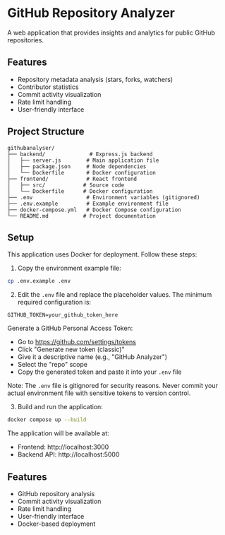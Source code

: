 # GitHub Repository Analyzer

A web application that provides insights and analytics for public GitHub repositories.

## Features

- Repository metadata analysis (stars, forks, watchers)
- Contributor statistics
- Commit activity visualization
- Rate limit handling
- User-friendly interface

## Project Structure

```
githubanalyser/
├── backend/              # Express.js backend
│   ├── server.js        # Main application file
│   ├── package.json     # Node dependencies
│   └── Dockerfile       # Docker configuration
├── frontend/            # React frontend
│   ├── src/            # Source code
│   └── Dockerfile      # Docker configuration
├── .env                 # Environment variables (gitignored)
├── .env.example         # Example environment file
├── docker-compose.yml   # Docker Compose configuration
└── README.md           # Project documentation
```

## Setup

This application uses Docker for deployment. Follow these steps:

1. Copy the environment example file:
```bash
cp .env.example .env
```

2. Edit the `.env` file and replace the placeholder values. The minimum required configuration is:
```
GITHUB_TOKEN=your_github_token_here
```
Generate a GitHub Personal Access Token:
   - Go to https://github.com/settings/tokens
   - Click "Generate new token (classic)"
   - Give it a descriptive name (e.g., "GitHub Analyzer")
   - Select the "repo" scope
   - Copy the generated token and paste it into your `.env` file

Note: The `.env` file is gitignored for security reasons. Never commit your actual environment file with sensitive tokens to version control.

3. Build and run the application:
```bash
docker compose up --build
```

The application will be available at:
- Frontend: http://localhost:3000
- Backend API: http://localhost:5000

## Features

- GitHub repository analysis
- Commit activity visualization
- Rate limit handling
- User-friendly interface
- Docker-based deployment

